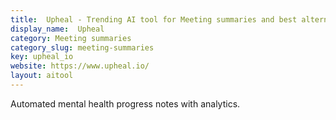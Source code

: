 ```yaml
---
title:  Upheal - Trending AI tool for Meeting summaries and best alternatives
display_name:  Upheal
category: Meeting summaries
category_slug: meeting-summaries
key: upheal_io
website: https://www.upheal.io/
layout: aitool
---
```


Automated mental health progress notes with analytics.
